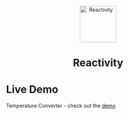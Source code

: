<p align="center"><img width="100px" alt="Reactivity" src="https://user-images.githubusercontent.com/92443116/199690375-adaec8cc-e426-4226-8a81-d7ee6fe4e1da.png"></p>
<h1 align="center">Reactivity</h1>

# Live Demo

Temperature Converter - check out the [demo](https://henryhale.github.io/reactivity/)